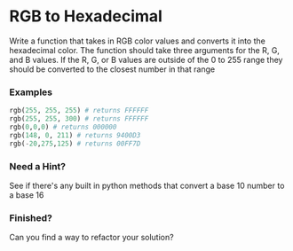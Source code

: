 # RGB to Hexadecimal
Write a function that takes in RGB color values and converts it into the hexadecimal color. The function should take three arguments for the R, G, and B values. If the R, G, or B values are outside of the 0 to 255 range they should be converted to the closest number in that range

### Examples
```py
rgb(255, 255, 255) # returns FFFFFF
rgb(255, 255, 300) # returns FFFFFF
rgb(0,0,0) # returns 000000
rgb(148, 0, 211) # returns 9400D3
rgb(-20,275,125) # returns 00FF7D
```

### Need a Hint?
See if there's any built in python methods that convert a base 10 number to a base 16

### Finished?
Can you find a way to refactor your solution?
